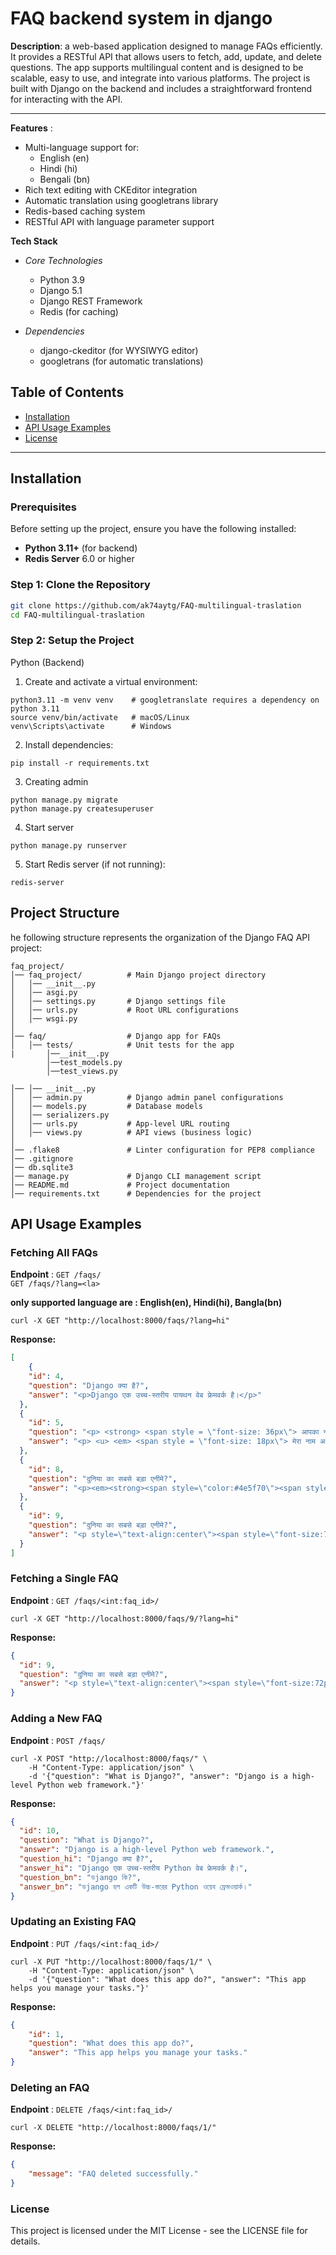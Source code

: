 # **FAQ backend system in django**

**Description**: a web-based application designed to manage FAQs efficiently. It provides a RESTful API that allows users to fetch, add, update, and delete questions. The app supports multilingual content and is designed to be scalable, easy to use, and integrate into various platforms. The project is built with Django on the backend and includes a straightforward frontend for interacting with the API.

---

**Features** : 
- Multi-language support for:
  - English (en)
  - Hindi (hi)
  - Bengali (bn)
- Rich text editing with CKEditor integration
- Automatic translation using googletrans library
- Redis-based caching system
- RESTful API with language parameter support


**Tech Stack**
- *Core Technologies*
  - Python 3.9
  - Django 5.1
  - Django REST Framework
  - Redis (for caching)

- *Dependencies*
  - django-ckeditor (for WYSIWYG editor)
  - googletrans (for automatic translations)



## **Table of Contents**
- [Installation](#installation)
- [API Usage Examples](#api-usage-examples)
- [License](#license)

---

## **Installation**

### **Prerequisites**

Before setting up the project, ensure you have the following installed:
- **Python 3.11+** (for backend)
- **Redis Server** 6.0 or higher

### **Step 1: Clone the Repository**

```bash
git clone https://github.com/ak74aytg/FAQ-multilingual-traslation
cd FAQ-multilingual-traslation
```
### **Step 2: Setup the Project**
Python (Backend)

1. Create and activate a virtual environment:
```
python3.11 -m venv venv    # googletranslate requires a dependency on python 3.11
source venv/bin/activate   # macOS/Linux
venv\Scripts\activate      # Windows
```
2. Install dependencies:
```
pip install -r requirements.txt

```
3. Creating admin
```
python manage.py migrate
python manage.py createsuperuser
```

4. Start server
```
python manage.py runserver
```

5. Start Redis server (if not running):
```
redis-server
```

## **Project Structure** 
he following structure represents the organization of the Django FAQ API project:
```
faq_project/
│── faq_project/          # Main Django project directory
│   │── __init__.py 
│   │── asgi.py           
│   │── settings.py       # Django settings file
│   │── urls.py           # Root URL configurations
│   │── wsgi.py           
│
│── faq/                  # Django app for FAQs
│   │── tests/            # Unit tests for the app
|       │──__init__.py
        │──test_models.py
        │──test_views.py

│── │── __init__.py       
│   │── admin.py          # Django admin panel configurations
│   │── models.py         # Database models
│   │── serializers.py    
│   │── urls.py           # App-level URL routing
│   │── views.py          # API views (business logic)
│
│── .flake8               # Linter configuration for PEP8 compliance
│── .gitignore           
│── db.sqlite3           
│── manage.py             # Django CLI management script
│── README.md             # Project documentation
│── requirements.txt      # Dependencies for the project

```
## **API Usage Examples**
### **Fetching All FAQs**
**Endpoint** : `GET /faqs/`    
               `GET /faqs/?lang=<la>`


**only supported language are : English(en), Hindi(hi), Bangla(bn)**
```
curl -X GET "http://localhost:8000/faqs/?lang=hi"
```
**Response:**
```json
[
    {
    "id": 4,
    "question": "Django क्या है?",
    "answer": "<p>Django एक उच्च-स्तरीय पायथन वेब फ्रेमवर्क है।</p>"
  },
  {
    "id": 5,
    "question": "<p> <strong> <span style = \"font-size: 36px\"> आपका नाम क्या है? </span> </strong> </p>",
    "answer": "<p> <u> <em> <span style = \"font-size: 18px\"> मेरा नाम अक्षय पंत है </span> </em> </u> </p>"
  },
  {
    "id": 8,
    "question": "दुनिया का सबसे बड़ा एनीमे?",
    "answer": "<p><em><strong><span style=\"color:#4e5f70\"><span style=\"font-size:72px\">मैं आयरन मैन हूं!</span></span></strong></em></p>"
  },
  {
    "id": 9,
    "question": "दुनिया का सबसे बड़ा एनीमे?",
    "answer": "<p style=\"text-align:center\"><span style=\"font-size:72px\"><strong>एक टुकड़ा</strong></span></p><p style=\"text-align:center\"><span style=\"font-size:72px\"><strong>तब</strong></span></p>"
  }
]
```

### **Fetching a Single FAQ**
**Endpoint** : `GET /faqs/<int:faq_id>/`
```
curl -X GET "http://localhost:8000/faqs/9/?lang=hi"
```
**Response:**
```json
{
  "id": 9,
  "question": "दुनिया का सबसे बड़ा एनीमे?",
  "answer": "<p style=\"text-align:center\"><span style=\"font-size:72px\"><strong>एक टुकड़ा</strong></span></p><p style=\"text-align:center\"><span style=\"font-size:72px\"><strong>तब</strong></span></p>"
}
```


### **Adding a New FAQ**
**Endpoint** : `POST /faqs/`
```
curl -X POST "http://localhost:8000/faqs/" \
    -H "Content-Type: application/json" \
    -d '{"question": "What is Django?", "answer": "Django is a high-level Python web framework."}'

```
**Response:**
```json
{
  "id": 10,
  "question": "What is Django?",
  "answer": "Django is a high-level Python web framework.",
  "question_hi": "Django क्या है?",
  "answer_hi": "Django एक उच्च-स्तरीय Python वेब फ्रेमवर्क है।",
  "question_bn": "ডjango কি?",
  "answer_bn": "ডjango হল একটি উচ্চ-স্তরের Python ওয়েব ফ্রেমওয়ার্ক।"
}
```



### **Updating an Existing FAQ**
**Endpoint** : `PUT /faqs/<int:faq_id>/`
```
curl -X PUT "http://localhost:8000/faqs/1/" \
    -H "Content-Type: application/json" \
    -d '{"question": "What does this app do?", "answer": "This app helps you manage your tasks."}'

```
**Response:**
```json
{
    "id": 1,
    "question": "What does this app do?",
    "answer": "This app helps you manage your tasks."
}
```


### **Deleting an FAQ**
**Endpoint** : `DELETE /faqs/<int:faq_id>/`
```
curl -X DELETE "http://localhost:8000/faqs/1/"
```
**Response:**
```json
{
    "message": "FAQ deleted successfully."
}
```


### **License**

This project is licensed under the MIT License - see the LICENSE file for details.

